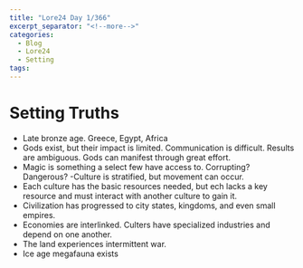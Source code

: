 ```yaml
---
title: "Lore24 Day 1/366"
excerpt_separator: "<!--more-->"
categories: 
  - Blog
  - Lore24 
  - Setting
tags:
---
```


# Setting Truths

- Late bronze age. Greece, Egypt, Africa
- Gods exist, but their impact is limited. Communication is difficult. Results are ambiguous. Gods can manifest through great effort.
- Magic is something a select few have access to. Corrupting? Dangerous?
-Culture is stratified, but movement can occur.
- Each culture has the basic resources needed, but ech lacks a key resource and must interact with another culture to gain it.
- Civilization has progressed to city states, kingdoms, and even small empires.
- Economies are interlinked. Culters have specialized industries and depend on one another.
- The land experiences intermittent war.
- Ice age megafauna exists

